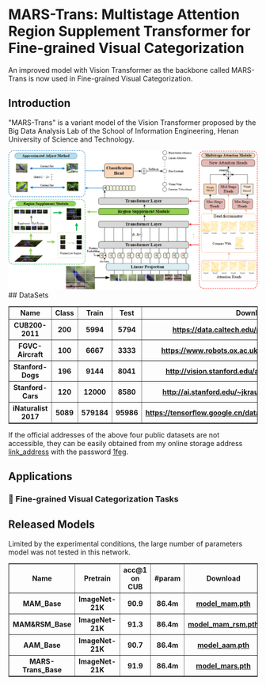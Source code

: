 # MARS-Trans: Multistage Attention Region Supplement Transformer for Fine-grained Visual Categorization

An improved model with Vision Transformer as the backbone called MARS-Trans is now used in Fine-grained Visual Categorization.

## Introduction
"MARS-Trans" is a variant model of the Vision Transformer proposed by the Big Data Analysis Lab of the School of Information Engineering, Henan University of Science and Technology.
<div align=left>
<img src='./docs/Figure2.png' width=900>
</div>
## DataSets
<table border="1" width="90%">
    <tr align="center">
        <th>Name</th><th>Class</th><th>Train</th><th>Test</th><th>Download</th><th>Size</th>
    </tr>
    <tr align="center">
        <th>CUB200-2011</th><th>200</th><th>5994</th><th>5794</th><th><a href="https://data.caltech.edu/records/65de6-vp158">https://data.caltech.edu/records/65de6-vp158</a></th><th>1.2GB</th>
    </tr>
    <tr align="center">
        <th>FGVC-Aircraft</th><th>100</th><th>6667</th><th>3333</th><th><a href="https://www.robots.ox.ac.uk/~vgg/data/fgvc-aircraft/">https://www.robots.ox.ac.uk/~vgg/data/fgvc-aircraft/</a></th><th>2.7GB</th>
    </tr>
    <tr align="center">
        <th>Stanford-Dogs</th><th>196</th><th>9144</th><th>8041</th><th><a href="http://vision.stanford.edu/aditya86/ImageNetDogs/">http://vision.stanford.edu/aditya86/ImageNetDogs/</a></th><th>0.7GB</th>
    </tr>
    <tr align="center">
        <th>Stanford-Cars</th><th>120</th><th>12000</th><th>8580</th><th><a href="http://ai.stanford.edu/~jkrause/cars/car_dataset.html">http://ai.stanford.edu/~jkrause/cars/car_dataset.html</a></th><th>1.8GB</th>
    </tr>
    <tr align="center">
        <th>iNaturalist 2017</th><th>5089</th><th>579184</th><th>95986</th><th><a href="https://tensorflow.google.cn/datasets/catalog/i_naturalist2017">https://tensorflow.google.cn/datasets/catalog/i_naturalist2017</a></th><th>238.1GB</th>
    </tr>
</table>
If the official addresses of the above four public datasets are not accessible, they can be easily obtained from my online storage address <a href="https://pan.baidu.com/s/1A6y98oM1kTIFE5Xn2Qvqqg">link_address</a>  with the password <a href="#">1feg</a>.

## Applications

### 🌅 Fine-grained Visual Categorization Tasks

## Released Models
Limited by the experimental conditions, the large number of parameters model was not tested in this network.
<table border="1" width="90%">
    <tr align="center">
        <th>Name</th><th>Pretrain</th><th>acc@1 on CUB</th><th>#param</th><th>Download</th>
    </tr>
    <tr align="center">
        <th>MAM_Base</th><th>ImageNet-21K</th><th>90.9</th><th>86.4m</th><th><a href="https://pan.baidu.com/s/1jRQ_xBfX76gYMEvlBTuf6Q">model_mam.pth</a></th>
    </tr>
    <tr align="center">
        <th>MAM&RSM_Base</th><th>ImageNet-21K</th><th>91.3</th><th>86.4m</th><th><a href="https://pan.baidu.com/s/1jRQ_xBfX76gYMEvlBTuf6Q">model_mam_rsm.pth</a></th>
    </tr>
    <tr align="center">
        <th>AAM_Base</th><th>ImageNet-21K</th><th>90.7</th><th>86.4m</th><th><a href="https://pan.baidu.com/s/1jRQ_xBfX76gYMEvlBTuf6Q">model_aam.pth</a></th>
    </tr>
    <tr align="center">
        <th>MARS-Trans_Base</th><th>ImageNet-21K</th><th>91.9</th><th>86.4m</th><th><a href="https://pan.baidu.com/s/1jRQ_xBfX76gYMEvlBTuf6Q">model_mars.pth</a></th>
    </tr>
</table>
